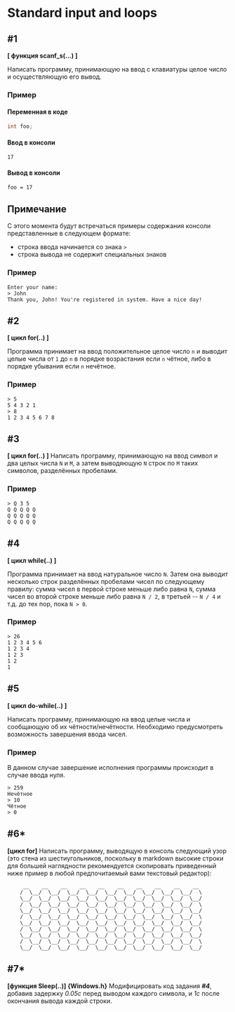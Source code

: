 # Standard input and loops

## #1

**[ функция scanf_s(...) ]**

Написать программу, принимающую на ввод с клавиатуры целое число и осуществляющую его вывод.

### Пример

#### Переменная в коде

```c
int foo;
```

#### Ввод в консоли

```
17
```

#### Вывод в консоли

```
foo = 17
```

## Примечание

С этого момента будут встречаться примеры содержания консоли представленные в следующем формате:

* строка ввода начинается со знака `>`
* строка вывода не содержит специальных знаков

### Пример

```
Enter your name:
> John
Thank you, John! You're registered in system. Have a nice day!
```

## #2

**[ цикл for(..) ]**

Программа принимает на ввод положительное целое число `n` и выводит целые числа от `1` до `n` в порядке возрастания если `n` чётное, либо в порядке убывания если `n` нечётное.

### Пример

```
> 5
5 4 3 2 1
> 8
1 2 3 4 5 6 7 8
```

## #3

**[ цикл for(..) ]**
Написать программу, принимающую на ввод символ и два целых числа `N` и `M`, а затем выводяющую `N` строк по `M` таких символов, разделённых пробелами.

### Пример

```
> Q 3 5
Q Q Q Q Q
Q Q Q Q Q
Q Q Q Q Q
```

## #4

**[ цикл while(..) ]**

Программа принимает на ввод натуральное число  `N`. Затем она выводит несколько строк разделённых пробелами чисел по следующему правилу: сумма чисел в первой строке меньше либо равна `N`, сумма чисел во второй строке меньше либо равна `N / 2`, в третьей -- `N / 4` и т.д. до тех пор, пока `N > 0`.

### Пример

```
> 26
1 2 3 4 5 6
1 2 3 4
1 2 3
1 2
1
```



## #5

**[ цикл do-while(..) ]**

Написать программу, принимающую на ввод целые числа и сообщающую об их чётности/нечётности. Необходимо предусмотреть возможность завершения ввода чисел.

### Пример

В данном случае завершение исполнения программы происходит в случае ввода нуля.

```
> 259
Нечётное
> 10
Чётное
> 0
```

## #6*

**[цикл for]**
Написать программу, выводящую в консоль следующий узор (это стена из шестиугольников, поскольку в markdown высокие строки для большей наглядности рекомендуется скопировать приведенный ниже пример в любой предпочитаемый вами текстовый редактор):

```
	 __    __    __    __    __    __    __    __    __    __  
	/  \__/  \__/  \__/  \__/  \__/  \__/  \__/  \__/  \__/  \
	\__/  \__/  \__/  \__/  \__/  \__/  \__/  \__/  \__/  \__/ 
	/  \__/  \__/  \__/  \__/  \__/  \__/  \__/  \__/  \__/  \
	\__/  \__/  \__/  \__/  \__/  \__/  \__/  \__/  \__/  \__/ 
	/  \__/  \__/  \__/  \__/  \__/  \__/  \__/  \__/  \__/  \
	\__/  \__/  \__/  \__/  \__/  \__/  \__/  \__/  \__/  \__/ 
	/  \__/  \__/  \__/  \__/  \__/  \__/  \__/  \__/  \__/  \
	\__/  \__/  \__/  \__/  \__/  \__/  \__/  \__/  \__/  \__/ 
	/  \__/  \__/  \__/  \__/  \__/  \__/  \__/  \__/  \__/  \
	\__/  \__/  \__/  \__/  \__/  \__/  \__/  \__/  \__/  \__/ 
```

## #7*

**[функция Sleep(..)]
{Windows.h}**
Модифицировать код задания _**#4**_, добавив задержку _0.05с_ перед выводом каждого символа, и _1с_ после окончания вывода каждой строки.

